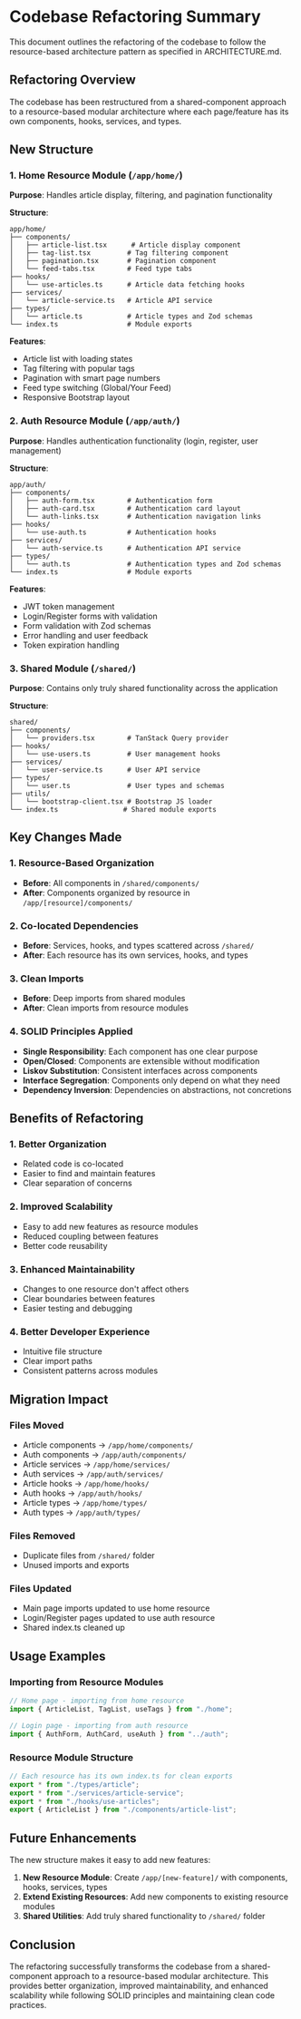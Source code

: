# Codebase Refactoring Summary

This document outlines the refactoring of the codebase to follow the resource-based architecture pattern as specified in ARCHITECTURE.md.

## Refactoring Overview

The codebase has been restructured from a shared-component approach to a resource-based modular architecture where each page/feature has its own components, hooks, services, and types.

## New Structure

### 1. Home Resource Module (`/app/home/`)

**Purpose**: Handles article display, filtering, and pagination functionality

**Structure**:

```
app/home/
├── components/
│   ├── article-list.tsx      # Article display component
│   ├── tag-list.tsx         # Tag filtering component
│   ├── pagination.tsx       # Pagination component
│   └── feed-tabs.tsx        # Feed type tabs
├── hooks/
│   └── use-articles.ts      # Article data fetching hooks
├── services/
│   └── article-service.ts   # Article API service
├── types/
│   └── article.ts           # Article types and Zod schemas
└── index.ts                 # Module exports
```

**Features**:

- Article list with loading states
- Tag filtering with popular tags
- Pagination with smart page numbers
- Feed type switching (Global/Your Feed)
- Responsive Bootstrap layout

### 2. Auth Resource Module (`/app/auth/`)

**Purpose**: Handles authentication functionality (login, register, user management)

**Structure**:

```
app/auth/
├── components/
│   ├── auth-form.tsx        # Authentication form
│   ├── auth-card.tsx        # Authentication card layout
│   └── auth-links.tsx       # Authentication navigation links
├── hooks/
│   └── use-auth.ts          # Authentication hooks
├── services/
│   └── auth-service.ts      # Authentication API service
├── types/
│   └── auth.ts              # Authentication types and Zod schemas
└── index.ts                 # Module exports
```

**Features**:

- JWT token management
- Login/Register forms with validation
- Form validation with Zod schemas
- Error handling and user feedback
- Token expiration handling

### 3. Shared Module (`/shared/`)

**Purpose**: Contains only truly shared functionality across the application

**Structure**:

```
shared/
├── components/
│   └── providers.tsx        # TanStack Query provider
├── hooks/
│   └── use-users.ts         # User management hooks
├── services/
│   └── user-service.ts      # User API service
├── types/
│   └── user.ts              # User types and schemas
├── utils/
│   └── bootstrap-client.tsx # Bootstrap JS loader
└── index.ts                # Shared module exports
```

## Key Changes Made

### 1. Resource-Based Organization

- **Before**: All components in `/shared/components/`
- **After**: Components organized by resource in `/app/[resource]/components/`

### 2. Co-located Dependencies

- **Before**: Services, hooks, and types scattered across `/shared/`
- **After**: Each resource has its own services, hooks, and types

### 3. Clean Imports

- **Before**: Deep imports from shared modules
- **After**: Clean imports from resource modules

### 4. SOLID Principles Applied

- **Single Responsibility**: Each component has one clear purpose
- **Open/Closed**: Components are extensible without modification
- **Liskov Substitution**: Consistent interfaces across components
- **Interface Segregation**: Components only depend on what they need
- **Dependency Inversion**: Dependencies on abstractions, not concretions

## Benefits of Refactoring

### 1. Better Organization

- Related code is co-located
- Easier to find and maintain features
- Clear separation of concerns

### 2. Improved Scalability

- Easy to add new features as resource modules
- Reduced coupling between features
- Better code reusability

### 3. Enhanced Maintainability

- Changes to one resource don't affect others
- Clear boundaries between features
- Easier testing and debugging

### 4. Better Developer Experience

- Intuitive file structure
- Clear import paths
- Consistent patterns across modules

## Migration Impact

### Files Moved

- Article components → `/app/home/components/`
- Auth components → `/app/auth/components/`
- Article services → `/app/home/services/`
- Auth services → `/app/auth/services/`
- Article hooks → `/app/home/hooks/`
- Auth hooks → `/app/auth/hooks/`
- Article types → `/app/home/types/`
- Auth types → `/app/auth/types/`

### Files Removed

- Duplicate files from `/shared/` folder
- Unused imports and exports

### Files Updated

- Main page imports updated to use home resource
- Login/Register pages updated to use auth resource
- Shared index.ts cleaned up

## Usage Examples

### Importing from Resource Modules

```typescript
// Home page - importing from home resource
import { ArticleList, TagList, useTags } from "./home";

// Login page - importing from auth resource
import { AuthForm, AuthCard, useAuth } from "../auth";
```

### Resource Module Structure

```typescript
// Each resource has its own index.ts for clean exports
export * from "./types/article";
export * from "./services/article-service";
export * from "./hooks/use-articles";
export { ArticleList } from "./components/article-list";
```

## Future Enhancements

The new structure makes it easy to add new features:

1. **New Resource Module**: Create `/app/[new-feature]/` with components, hooks, services, types
2. **Extend Existing Resources**: Add new components to existing resource modules
3. **Shared Utilities**: Add truly shared functionality to `/shared/` folder

## Conclusion

The refactoring successfully transforms the codebase from a shared-component approach to a resource-based modular architecture. This provides better organization, improved maintainability, and enhanced scalability while following SOLID principles and maintaining clean code practices.
